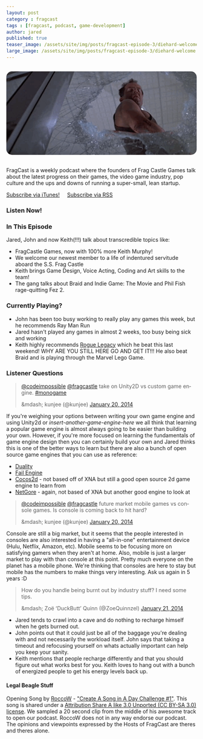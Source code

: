 ```yaml
---
layout: post
category : fragcast
tags : [fragcast, podcast, game-development]
author: jared
published: true
teaser_image: /assets/site/img/posts/fragcast-episode-3/diehard-welcome.gif
large_image: /assets/site/img/posts/fragcast-episode-3/diehard-welcome.gif
---
```


<img src="/assets/site/img/posts/fragcast-episode-3/diehard-welcome.gif" style="border-radius: 15px; margin: 15px 0px;" />

FragCast is a weekly podcast where the founders of Frag Castle Games talk about the latest progress on their games, the video game industry, pop culture and the ups and downs of running a super-small, lean startup.

[Subscribe via iTunes!](https://itunes.apple.com/us/podcast/fragcast/id796282162?mt=2) &nbsp;&nbsp;&nbsp; [Subscribe via RSS](http://media.signalleaf.com/FragCast/rss)

### Listen Now!

<div id="player" data-url="http://media.signalleaf.com/player/FragCast/52e56996d97de30200000006/" width="500" height="140"></div>

### In This Episode
Jared, John and now Keith(!!!) talk about transcredible topics like:

* FragCastle Games, now with 100% more Keith Murphy!
* We welcome our newest member to a life of indentured servitude aboard the S.S. Frag Castle
* Keith brings Game Design, Voice Acting, Coding and Art skills to the team!
* The gang talks about Braid and Indie Game: The Movie and Phil Fish rage-quitting Fez 2.


### Currently Playing?
 * John has been too busy working to really play any games this week, but he recommends Ray Man Run
 * Jared hasn't played any games in almost 2 weeks, too busy being sick and working
 * Keith highly recommends [Rogue Legacy](http://roguelegacy.com/) which he beat this last weekend! WHY ARE YOU STILL HERE GO AND GET IT!!! He also beat Braid and is playing through the Marvel Lego Game.


### Listener Questions

<blockquote class="twitter-tweet" lang="en"><p><a href="https://twitter.com/codeimpossible">@codeimpossible</a> <a href="https://twitter.com/fragcastle">@fragcastle</a> take on Unity2D vs custom game engine. <a href="https://twitter.com/search?q=%23monogame&amp;amp;src=hash">#monogame</a></p>&amp;mdash; kunjee (@kunjee) <a href="https://twitter.com/kunjee/statuses/425138579661004802">January 20, 2014</a></blockquote>

If you're weighing your options between writing your own game engine and using Unity2d or *insert-another-game-engine-here* we all think that learning a popular game engine is almost always going to be easier than building your own. However, if you're more focused on learning the fundamentals of game engine design then you can certainly build your own and Jared thinks this is one of the better ways to learn but there are also a bunch of open source game engines that you can use as reference:

* [Duality](https://github.com/AdamsLair/duality)
* [Fail Engine](http://www.failengine.com/)
* [Cocos2d](http://cocos2d.org/) - not based off of XNA but still a good open source 2d game engine to learn from
* [NetGore](http://www.netgore.com/) - again, not based of XNA but another good engine to look at

<blockquote class="twitter-tweet" lang="en"><p><a href="https://twitter.com/codeimpossible">@codeimpossible</a> <a href="https://twitter.com/fragcastle">@fragcastle</a> future market mobile games vs console games. Is console is coming back to hit hard?</p>&amp;mdash; kunjee (@kunjee) <a href="https://twitter.com/kunjee/statuses/425139659111284736">January 20, 2014</a></blockquote>

Console are still a big market, but it seems that the people interested in consoles are also interested in having a "all-in-one" entertainment device (Hulu, Netflix, Amazon, etc). Mobile seems to be focusing more on satisfying gamers when they aren't at home. Also, mobile is just a larger market to play with than console at this point. Pretty much everyone on the planet has a mobile phone. We're thinking that consoles are here to stay but mobile has the numbers to make things very interesting. Ask us again in 5 years :D


<blockquote class="twitter-tweet" lang="en"><p>How do you handle being burnt out by industry stuff? I need some tips.</p>&amp;mdash; Zoë ʻDuckButtʼ Quinn (@ZoeQuinnzel) <a href="https://twitter.com/ZoeQuinnzel/statuses/425499922574479360">January 21, 2014</a></blockquote>

* Jared tends to crawl into a cave and do nothing to recharge himself when he gets burned out.
* John points out that it could just be all of the baggage you're dealing with and not necessarily the workload itself. John says that taking a timeout and refocusing yourself on whats actually important can help you keep your sanity.
* Keith mentions that people recharge differently and that you should figure out what works best for you. Keith loves to hang out with a bunch of energized people to get his energy levels back up.

#### Legal Beagle Stuff
Opening Song by [RoccoW](https://soundcloud.com/roccow) - ["Create A Song in A Day Challenge #1"](https://soundcloud.com/roccow/create-a-song-in-a-day). This song is shared under a [Attribution Share A like 3.0 Unported (CC BY-SA 3.0) license](http://creativecommons.org/licenses/by-sa/3.0/). We sampled a 20 second clip from the middle of his awesome track to open our podcast. RoccoW does not in any way endorse our podcast. The opinions and viewpoints expressed by the Hosts of FragCast are theres and theres alone.
